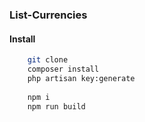 ### List-Currencies


#### Install

```bash
    git clone
    composer install
    php artisan key:generate
    
    npm i
    npm run build
```
